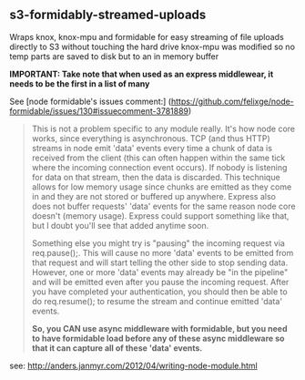 ## s3-formidably-streamed-uploads
Wraps knox, knox-mpu and formidable for easy streaming of file uploads directly to S3 without touching the hard drive
knox-mpu was modified so no temp parts are saved to disk but to an in memory buffer

**IMPORTANT: Take note that when used as an express middlewear, it needs to be the first in a list of many**

See [node formidable's issues comment:] (https://github.com/felixge/node-formidable/issues/130#issuecomment-3781889)
> This is not a problem specific to any module really. It's how node core works, since everything is asynchronous. TCP (and thus HTTP) streams in node emit 'data' events every time a chunk of data is received from the client (this can often happen within the same tick where the incoming connection event occurs). If nobody is listening for data on that stream, then the data is discarded. This technique allows for low memory usage since chunks are emitted as they come in and they are not stored or buffered up anywhere.  Express also does not buffer requests' 'data' events for the same reason node core doesn't (memory usage). Express could support something like that, but I doubt you'll see that added anytime soon.
>
> Something else you might try is "pausing" the incoming request via req.pause();. This will cause no more 'data' events to be emitted from that request and will start telling the other side to stop sending data. However, one or more 'data' events may already be "in the pipeline" and will be emitted even after you pause the incoming request. After you have completed your authentication, you should then be able to do req.resume(); to resume the stream and continue emitted 'data' events.
>
> **So, you CAN use async middleware with formidable, but you need to have formidable load before any of these async middleware so that it can capture all of these 'data' events.**

see: http://anders.janmyr.com/2012/04/writing-node-module.html
